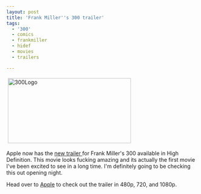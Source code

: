 ```yaml
---
layout: post
title: 'Frank Miller''s 300 trailer'
tags:
  - '300'
  - comics
  - frankmiller
  - hidef
  - movies
  - trailers

---
```


<img src="http://www.the8thsign.com/wp-content/uploads/2006/10/300logo.jpg" alt="300Logo" border="0" height="171" hspace="4" vspace="4" width="324" />

Apple now has the <a href="http://www.apple.com/trailers/wb/300/">new trailer </a>for Frank Miller's 300 available in High Definition. This movie looks fucking amazing and its actually the first movie I've been excited to see in a long time. I'm definitely going to be checking this out opening night.

Head over to <a href="http://www.apple.com/trailers/wb/300/hd/">Apple</a> to check out the trailer in 480p, 720, and 1080p.

<!-- technorati tags start -->
<!-- technorati tags end -->
